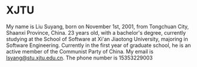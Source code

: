 # XJTU
My name is Liu Suyang, born on November 1st, 2001, from Tongchuan City, Shaanxi Province, China. 23 years old, with a bachelor's degree, currently studying at the School of Software at Xi'an Jiaotong University, majoring in Software Engineering. Currently in the first year of graduate school, he is an active member of the Communist Party of China. My email is lsyang@stu.xjtu.edu.cn. The phone number is 15353229003
